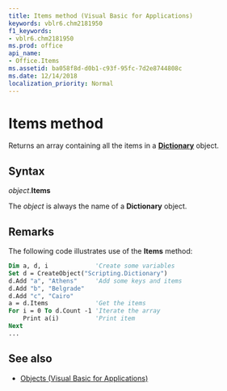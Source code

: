 ```yaml
---
title: Items method (Visual Basic for Applications)
keywords: vblr6.chm2181950
f1_keywords:
- vblr6.chm2181950
ms.prod: office
api_name:
- Office.Items
ms.assetid: ba058f8d-d0b1-c93f-95fc-7d2e8744808c
ms.date: 12/14/2018
localization_priority: Normal
---
```



# Items method

Returns an array containing all the items in a **[Dictionary](dictionary-object.md)** object.

## Syntax

_object_.**Items**

The _object_ is always the name of a **Dictionary** object.

## Remarks

The following code illustrates use of the **Items** method:

```vb
Dim a, d, i             'Create some variables
Set d = CreateObject("Scripting.Dictionary")
d.Add "a", "Athens"     'Add some keys and items
d.Add "b", "Belgrade"
d.Add "c", "Cairo"
a = d.Items             'Get the items
For i = 0 To d.Count -1 'Iterate the array
    Print a(i)          'Print item
Next
...

```

## See also

- [Objects (Visual Basic for Applications)](../objects-visual-basic-for-applications.md)
